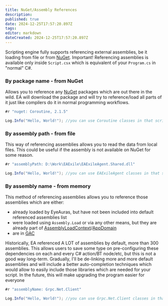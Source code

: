 ```yaml
---
title: NuGet/Assembly References
description: 
published: true
date: 2024-12-25T17:57:20.897Z
tags: 
editor: markdown
dateCreated: 2024-12-25T17:57:20.897Z
---
```


Scripting engine fully supports referencing external assemblies, be it loading from file or from [NuGet](https://www.nuget.org/). 
Important! Referencing assemblies is available only inside `Script.csx` which is equivalent of your `Program.cs` in "normal" C#.


### By package name - from NuGet
Allows you to reference any [NuGet](https://www.nuget.org/) packages which are out there in the wild. EA will download the package and will try to reference/load all parts of it just like compilers do it in normal programming workflows.
```csharp
#r "nuget: Coroutine, 2.1.5"

Log.Info("Hello, World!"); //you can use Coroutine classes in that script
```


### By assembly path - from file
This way of referencing assemblies allows you to read the data from local files. This could be useful if the assembly is not available on NuGet for some reason. 
```csharp
#r "assemblyPath: D:\Work\EAExile\EAExileAgent.Shared.dll"

Log.Info("Hello, World!"); //you can use EAExileAgent classes in that script
```

### By assembly name - from memory
This method of referencing assemblies allows you to reference those assemblies which are either:
- already loaded by EyeAuras, but have not been included into default referenced assemblies list
- were loaded using `Assembly.Load` or via any other means, but they are already part of [AssemblyLoadContext](https://learn.microsoft.com/en-us/dotnet/api/system.runtime.loader.assemblyloadcontext?view=net-9.0)/[AppDomain](https://learn.microsoft.com/en-us/dotnet/api/system.appdomain?view=net-9.0)
- are in [GAC](https://learn.microsoft.com/en-us/dotnet/framework/app-domains/gac)

Historically, EA referenced A LOT of assemblies by default, more than 300 assemblies. This allows users to save some type on pre-configuring these dependencies on each and every C# action/BT node/etc, but this is not a good way long-term. Gradually, I'll be de-linking more and more default assemblies and will include a better auto-completion techniques which would allow to easily include those libraries which are needed for your script. In the future, this will make upgrading the program easier for everyone

```csharp 
#r "assemblyName: Grpc.Net.Client"

Log.Info("Hello, World!"); //you can use Grpc.Net.Client classes in that script
```
